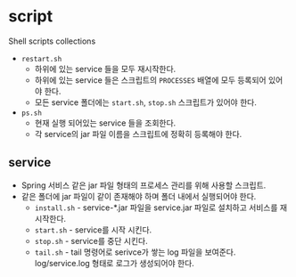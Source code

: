 # script

Shell scripts collections

- `restart.sh`
  - 하위에 있는 service 들을 모두 재시작한다.
  - 하위에 있는 service 들은 스크립트의 `PROCESSES` 배열에 모두 등록되어 있어야 한다.
  - 모든 service 폴더에는 `start.sh`, `stop.sh` 스크립트가 있어야 한다.
- `ps.sh`
  - 현재 실행 되어있는 service 들을 조회한다.
  - 각 service의 jar 파일 이름을 스크립트에 정확히 등록해야 한다.

## service

- Spring 서비스 같은 jar 파일 형태의 프로세스 관리를 위해 사용할 스크립트.
- 같은 폴더에 jar 파일이 같이 존재해야 하며 폴더 내에서 실행되어야 한다.
  - `install.sh` - service-\*.jar 파일을 service.jar 파일로 설치하고 서비스를 재시작한다.
  - `start.sh` - service를 시작 시킨다.
  - `stop.sh` - service를 중단 시킨다.
  - `tail.sh` - tail 명령어로 serivce가 쌓는 log 파일을 보여준다. log/service.log 형태로 로그가 생성되어야 한다.
